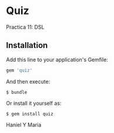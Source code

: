 # Quiz

Practica 11: DSL

## Installation

Add this line to your application's Gemfile:

```ruby
gem 'quiz'
```

And then execute:

    $ bundle

Or install it yourself as:

    $ gem install quiz

Haniel Y Maria
